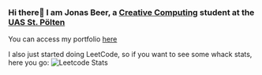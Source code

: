 ### Hi there👋 I am Jonas Beer, a [Creative Computing](https://www.fhstp.ac.at/en/academic-studies-continuing-education/media-digital-technologies/creative-computing?set_language=en) student at the [UAS St. Pölten](https://www.fhstp.ac.at/en)


You can access my portfolio [here](https://jonasbeer.com/)

I also just started doing LeetCode, so if you want to see some whack stats, here you go:
![Leetcode Stats](https://leetcard.jacoblin.cool/jb-cc)
<!--
**jb-cc/jb-cc** is a ✨ _special_ ✨ repository because its `README.md` (this file) appears on your GitHub profile.

Here are some ideas to get you started:
- 🔭 I’m currently working on ...
- 🌱 I’m currently learning ...
- 👯 I’m looking to collaborate on ...
- 🤔 I’m looking for help with ...
- 💬 Ask me about ...
- 📫 How to reach me: ...
- 😄 Pronouns: ...
- ⚡ Fun fact: ...
-->
